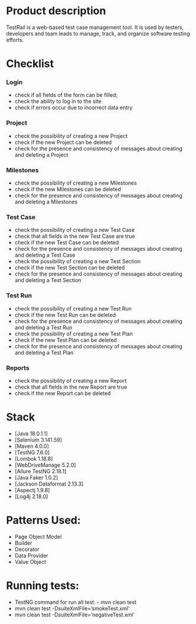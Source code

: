 # Product description

TestRail is a web-based test case management tool. It is used by testers, developers and team leads to manage, track, and organize software testing efforts.

# Checklist

### Login
- check if all fields of the form can be filled;
- check the ability to log in to the site
- check if errors occur due to incorrect data entry

### Project
- check the possibility of creating a new Project
- check if the new Project can be deleted
- check for the presence and consistency of messages about creating and deleting a Project

### Milestones
- check the possibility of creating a new Milestones
- check if the new Milestones can be deleted
- check for the presence and consistency of messages about creating and deleting a Milestones

### Test Case
- check the possibility of creating a new Test Case
- check that all fields in the new Test Case are true
- check if the new Test Case can be deleted
- check for the presence and consistency of messages about creating and deleting a Test Case
- check the possibility of creating a new Test Section
- check if the new Test Section can be deleted
- check for the presence and consistency of messages about creating and deleting a Test Section

### Test Run
- check the possibility of creating a new Test Run
- check if the new Test Run can be deleted
- check for the presence and consistency of messages about creating and deleting a Test Run
- check the possibility of creating a new Test Plan
- check if the new Test Plan can be deleted
- check for the presence and consistency of messages about creating and deleting a Test Plan

### Reports
- check the possibility of creating a new Report
- check that all fields in the new Report are true
- check if the new Report can be deleted



# Stack
- [Java 18.0.1.1]
- [Selenium 3.141.59]
- [Maven 4.0.0]
- [TestNG 7.6.0]
- [Lombok 1.18.8]
- [WebDriveManage 5.2.0]
- [Allure TestNG 2.18.1]
- [Java Faker 1.0.2]
- [Jackson Dataformat 2.13.3]
- [Aspectj 1.9.8]
- [Log4j 2.18.0]


# Patterns Used: 
- Page Object Model
- Builder 
- Decorator
- Data Provider
- Value Object


# Running tests:

- TestNG command for run all test: - mvn clean test
- mvn clean test -DsuiteXmlFile=’smokeTest.xml’
- mvn clean test -DsuiteXmlFile=’negativeTest.xml’







